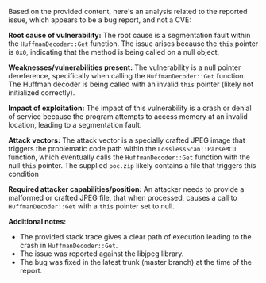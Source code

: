 Based on the provided content, here's an analysis related to the reported issue, which appears to be a bug report, and not a CVE:

**Root cause of vulnerability:**
The root cause is a segmentation fault within the `HuffmanDecoder::Get` function. The issue arises because the `this` pointer is `0x0`, indicating that the method is being called on a null object.

**Weaknesses/vulnerabilities present:**
The vulnerability is a null pointer dereference, specifically when calling the `HuffmanDecoder::Get` function. The Huffman decoder is being called with an invalid `this` pointer (likely not initialized correctly).

**Impact of exploitation:**
The impact of this vulnerability is a crash or denial of service because the program attempts to access memory at an invalid location, leading to a segmentation fault.

**Attack vectors:**
The attack vector is a specially crafted JPEG image that triggers the problematic code path within the `LosslessScan::ParseMCU` function, which eventually calls the `HuffmanDecoder::Get` function with the null `this` pointer. The supplied `poc.zip` likely contains a file that triggers this condition

**Required attacker capabilities/position:**
An attacker needs to provide a malformed or crafted JPEG file, that when processed, causes a call to `HuffmanDecoder::Get` with a `this` pointer set to null.

**Additional notes:**
- The provided stack trace gives a clear path of execution leading to the crash in `HuffmanDecoder::Get`.
- The issue was reported against the libjpeg library.
- The bug was fixed in the latest trunk (master branch) at the time of the report.